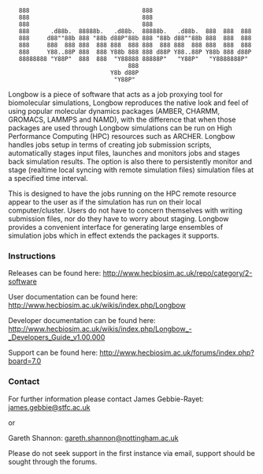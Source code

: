                                                                                
                                                                               
                                                                               
       888                                888
       888                                888
       888                                888
       888      .d88b.  88888b.   .d88b.  88888b.   .d88b.  888  888  888
       888     d88""88b 888 "88b d88P"88b 888 "88b d88""88b 888  888  888
       888     888  888 888  888 888  888 888  888 888  888 888  888  888
       888     Y88..88P 888  888 Y88b 888 888 d88P Y88..88P Y88b 888 d88P
       88888888 "Y88P"  888  888  "Y88888 88888P"   "Y88P"   "Y8888888P"
                                      888
                                 Y8b d88P
                                  "Y88P"



Longbow is a piece of software that acts as a job proxying tool for biomolecular simulations,
Longbow reproduces the native look and feel of using popular molecular dynamics packages
(AMBER, CHARMM, GROMACS, LAMMPS and NAMD), with the difference that when those packages are used
through Longbow simulations can be run on High Performance Computing (HPC) resources such as 
ARCHER. Longbow handles jobs setup in terms of creating job submission scripts, automatically 
stages input files, launches and monitors jobs and stages back simulation results. The option is
also there to persistently monitor and stage (realtime local syncing with remote simulation files)
simulation files at a specified time interval.

This is designed to have the jobs running on the HPC remote resource appear to the user as if the simulation
has run on their local computer/cluster. Users do not have to concern themselves with writing submission 
files, nor do they have to worry about staging. Longbow provides a convenient interface for generating
large ensembles of simulation jobs which in effect extends the packages it supports.

### Instructions ###

Releases can be found here: http://www.hecbiosim.ac.uk/repo/category/2-software

User documentation can be found here: http://www.hecbiosim.ac.uk/wikis/index.php/Longbow

Developer documentation can be found here: http://www.hecbiosim.ac.uk/wikis/index.php/Longbow_-_Developers_Guide_v1.00.000

Support can be found here: http://www.hecbiosim.ac.uk/forums/index.php?board=7.0

### Contact ###

For further information please contact James Gebbie-Rayet: james.gebbie@stfc.ac.uk

or

Gareth Shannon: gareth.shannon@nottingham.ac.uk

Please do not seek support in the first instance via email, support should be sought through the forums.

